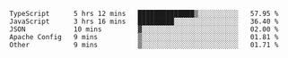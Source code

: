 <!--START_SECTION:waka-->

```text
TypeScript      5 hrs 12 mins   ██████████████▒░░░░░░░░░░   57.95 %
JavaScript      3 hrs 16 mins   █████████░░░░░░░░░░░░░░░░   36.40 %
JSON            10 mins         ▓░░░░░░░░░░░░░░░░░░░░░░░░   02.00 %
Apache Config   9 mins          ▒░░░░░░░░░░░░░░░░░░░░░░░░   01.81 %
Other           9 mins          ▒░░░░░░░░░░░░░░░░░░░░░░░░   01.71 %
```

<!--END_SECTION:waka-->


<!--
**Leorio21/Leorio21** is a ✨ _special_ ✨ repository because its `README.md` (this file) appears on your GitHub profile.

Here are some ideas to get you started:

- 🔭 I’m currently working on ...
- 🌱 I’m currently learning ...
- 👯 I’m looking to collaborate on ...
- 🤔 I’m looking for help with ...
- 💬 Ask me about ...
- 📫 How to reach me: ...
- 😄 Pronouns: ...
- ⚡ Fun fact: ...
-->
